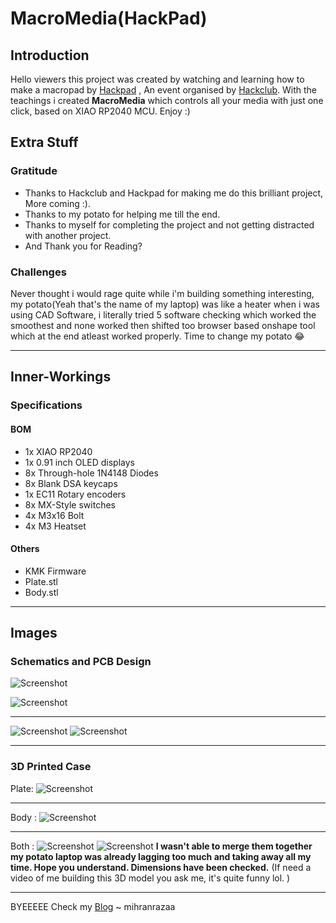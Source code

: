 # MacroMedia(HackPad)

## Introduction

Hello viewers this project was created by watching and learning how to make a macropad by [Hackpad](https://hackpad.hackclub.com/) , An event organised by [Hackclub](https://hackclub.com/). With the teachings i created **MacroMedia** which controls all your media with just one click, based on XIAO RP2040 MCU. Enjoy :)

## Extra Stuff

### Gratitude
- Thanks to Hackclub and Hackpad for making me do this brilliant project, More coming :).
- Thanks to my potato for helping me till the end.
- Thanks to myself for completing the project and not getting distracted with another project.
- And Thank you for Reading?

### Challenges
Never thought i would rage quite while i'm building something interesting, my potato(Yeah that's the name of my laptop) was like a heater when i was using CAD Software, i literally tried 5 software checking which worked the smoothest and none worked then shifted too browser based onshape tool which at the end atleast worked properly. Time to change my potato 😂


---
## Inner-Workings

### Specifications
####  BOM
- 1x XIAO RP2040
- 1x 0.91 inch OLED displays
- 8x Through-hole 1N4148 Diodes
- 8x Blank DSA keycaps
- 1x EC11 Rotary encoders
- 8x MX-Style switches
- 4x M3x16 Bolt
- 4x M3 Heatset

#### Others
- KMK Firmware
- Plate.stl
- Body.stl



---
## Images

### Schematics and PCB Design


![Screenshot](Assests/6213108242129732064.jpg)

![Screenshot](Assests/6213108242129732510.jpg)

---

![Screenshot](Assests/20250611093643.png)
![Screenshot](Assests/20250611093734.png)

---
### 3D Printed Case
Plate:
![Screenshot](Assests/20250611094447.png)

---

Body :
![Screenshot](Assests/20250611094849.png)

---

Both :
![Screenshot](Assests/20250611094938.png)
![Screenshot](Assests/20250611094954.png)
**I wasn't able to merge them together my potato laptop was already lagging too much and taking away all my time. Hope you understand. Dimensions have been checked.**
(If need a video of me building this 3D model you ask me, it's quite funny lol. )

---

BYEEEEE
Check my [Blog](https://mihranrazaa.pages.dev/) 
~ mihranrazaa
